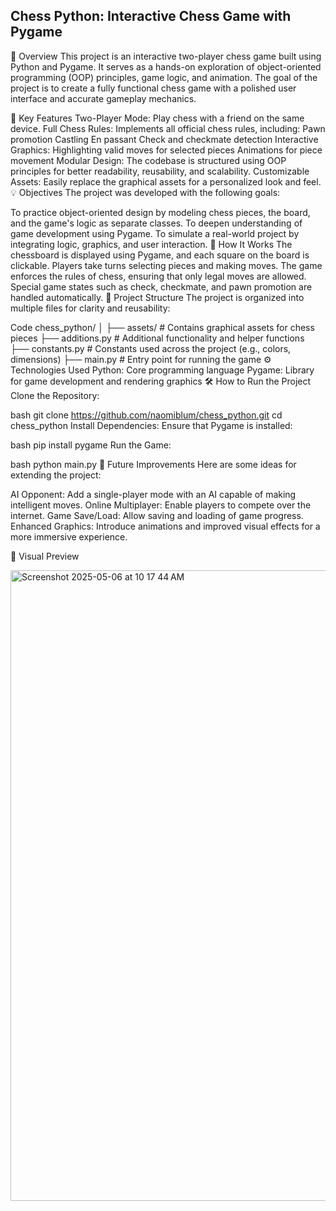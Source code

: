 ## Chess Python: Interactive Chess Game with Pygame

🌟 Overview
This project is an interactive two-player chess game built using Python and Pygame. It serves as a hands-on exploration of object-oriented programming (OOP) principles, game logic, and animation. The goal of the project is to create a fully functional chess game with a polished user interface and accurate gameplay mechanics.

🎯 Key Features
Two-Player Mode: Play chess with a friend on the same device.
Full Chess Rules: Implements all official chess rules, including:
Pawn promotion
Castling
En passant
Check and checkmate detection
Interactive Graphics:
Highlighting valid moves for selected pieces
Animations for piece movement
Modular Design: The codebase is structured using OOP principles for better readability, reusability, and scalability.
Customizable Assets: Easily replace the graphical assets for a personalized look and feel.
💡 Objectives
The project was developed with the following goals:

To practice object-oriented design by modeling chess pieces, the board, and the game's logic as separate classes.
To deepen understanding of game development using Pygame.
To simulate a real-world project by integrating logic, graphics, and user interaction.
🚀 How It Works
The chessboard is displayed using Pygame, and each square on the board is clickable.
Players take turns selecting pieces and making moves.
The game enforces the rules of chess, ensuring that only legal moves are allowed.
Special game states such as check, checkmate, and pawn promotion are handled automatically.
📂 Project Structure
The project is organized into multiple files for clarity and reusability:

Code
chess_python/
│
├── assets/                # Contains graphical assets for chess pieces
├── additions.py           # Additional functionality and helper functions
├── constants.py           # Constants used across the project (e.g., colors, dimensions)
├── main.py                # Entry point for running the game
⚙️ Technologies Used
Python: Core programming language
Pygame: Library for game development and rendering graphics
🛠️ How to Run the Project
Clone the Repository:

bash
git clone https://github.com/naomiblum/chess_python.git
cd chess_python
Install Dependencies: Ensure that Pygame is installed:

bash
pip install pygame
Run the Game:

bash
python main.py
📝 Future Improvements
Here are some ideas for extending the project:

AI Opponent: Add a single-player mode with an AI capable of making intelligent moves.
Online Multiplayer: Enable players to compete over the internet.
Game Save/Load: Allow saving and loading of game progress.
Enhanced Graphics: Introduce animations and improved visual effects for a more immersive experience.

🎨 Visual Preview

<img width="1009" alt="Screenshot 2025-05-06 at 10 17 44 AM" src="https://github.com/user-attachments/assets/10c0fe9a-5252-4132-92a3-299b1cb906bf" />


